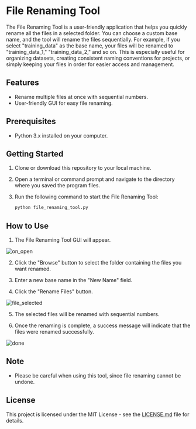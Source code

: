 # File Renaming Tool

The File Renaming Tool is a user-friendly application that helps you quickly rename all the files in a selected folder. You can choose a custom base name, and the tool will rename the files sequentially. For example, if you select "training_data" as the base name, your files will be renamed to "training_data_1," "training_data_2," and so on. This is especially useful for organizing datasets, creating consistent naming conventions for projects, or simply keeping your files in order for easier access and management.

## Features

- Rename multiple files at once with sequential numbers.
- User-friendly GUI for easy file renaming.

## Prerequisites

- Python 3.x installed on your computer.


## Getting Started

1. Clone or download this repository to your local machine.

2. Open a terminal or command prompt and navigate to the directory where you saved the program files.

3. Run the following command to start the File Renaming Tool:

   ```bash
   python file_renaming_tool.py

## How to Use

1. The File Renaming Tool GUI will appear.


![on_open](https://github.com/user-attachments/assets/13354d33-f59d-410e-a43b-27aa0a145147)


2. Click the "Browse" button to select the folder containing the files you want renamed.

3. Enter a new base name in the "New Name" field.

4. Click the "Rename Files" button.


![file_selected](https://github.com/user-attachments/assets/48a03f1d-6c64-481b-a6d1-37c6afc5cbc5)


5. The selected files will be renamed with sequential numbers.

6. Once the renaming is complete, a success message will indicate that the files were renamed successfully.


![done](https://github.com/user-attachments/assets/fce1283f-b321-4679-bc70-f8f5f887ae7e)


## Note

- Please be careful when using this tool, since file renaming cannot be undone.

## License

This project is licensed under the MIT License - see the [LICENSE.md](LICENSE.md) file for details.




